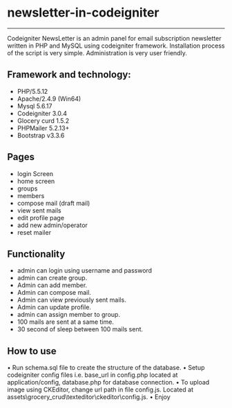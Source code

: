 # newsletter-in-codeigniter
-----------------
Codeigniter NewsLetter is an admin panel for email subscription newsletter written in PHP and MySQL using codeigniter framework. Installation process of the script is very simple. Administration is very user friendly. 

Framework and technology:
-----------------

* PHP/5.5.12
* Apache/2.4.9 (Win64) 
* Mysql 5.6.17
* Codeigniter  3.0.4
* Glocery curd  1.5.2
* PHPMailer  5.2.13+
* Bootstrap v3.3.6

Pages
-----------------

* login Screen
* home screen
* groups
* members
* compose mail (draft mail)
* view sent mails
* edit profile page
* add new admin/operator
* reset mailer

Functionality
-----------------

-	admin can login using username and password
-	admin can create group.
-	Admin can add member.
-	Admin can compose mail.
-	Admin can view previously sent mails.
-	Admin can update profile.
-	admin can assign member to group.
-	100 mails are sent at a same time.
-	30 second of sleep between 100 mails sent.

How to use
-----------------

•	Run schema.sql file to create the structure of the database.
•	Setup codeigniter config files i.e. base_url in  config.php located at  application/config, database.php for database connection.
•	To upload image using CKEditor, change url path in file config.js. Located at  assets\grocery_crud\texteditor\ckeditor\config.js.
•	Enjoy

